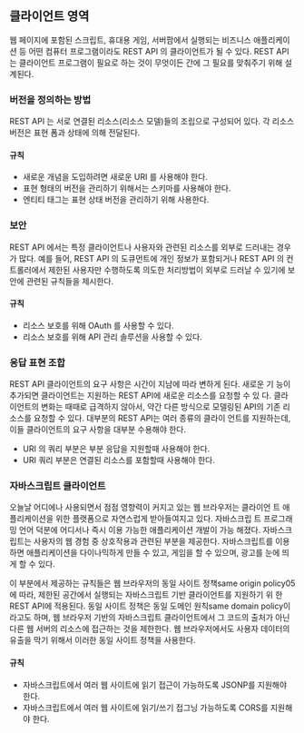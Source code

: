 ## 클라이언트 영역

웹 페이지에 포함된 스크립트, 휴대용 게임, 서버팜에서 실행되는 비즈니스 애플리케이션 등 어떤 컴퓨터 프로그램이라도 REST API 의 클라이언트가 될 수 있다. REST API 는 클라이언트 프로그램이 필요로 하는 것이 무엇이든 간에 그 필요를 맞춰주기 위해 설계된다.

### 버전을 정의하는 방법

REST API 는 서로 연결된 리소스(리소스 모델)들의 조립으로 구성되어 있다. 각 리소스 버전은 표현 폼과 상태에 의해 전달된다.

#### 규칙

* 새로운 개념을 도입하려면 새로운 URI 를 사용해야 한다.
* 표현 형태의 버전을 관리하기 위해서는 스키마를 사용해야 한다.
* 엔티티 태그는 표현 상태 버전을 관리하기 위해 사용한다.


### 보안

REST API 에서는 특정 클라이언트나 사용자와 관련된 리소스를 외부로 드러내는 경우가 많다. 예를 들어, REST API 의 도큐먼트에 개인 정보가 포함되거나 REST API 의 컨트롤러에서 제한된 사용자만 수행하도록 의도한 처리방법이 외부로 드러날 수 있기에 보안에 관련된 규칙들을 제시한다.

#### 규칙

* 리소스 보호를 위해 OAuth 를 사용할 수 있다.
* 리소스 보호를 위해 API 관리 솔루션을 사용할 수 있다.

### 응답 표현 조합

REST API 클라이언트의 요구 사항은 시간이 지남에 따라 변하게 된다. 새로운 기 능이 추가되면 클라이언트는 지원하는 REST API에 새로운 리소스를 요청할 수 있 다. 클라이언트의 변화는 때때로 급격하지 않아서, 약간 다른 방식으로 모델링된 API의 기존 리소스를 요청할 수 있다. 대부분의 REST API는 여러 종류의 클라이 언트를 지원하는데, 이들 클라이언트의 요구 사항을 대부분 수용해야 한다.

* URI 의 쿼리 부분은 부분 응답을 지원할때 사용해야 한다.
* URI 쿼리 부분은 연결된 리소스를 포함할때 사용해야 한다.

### 자바스크립트 클라이언트

오늘날 어디에나 사용되면서 점점 영향력이 커지고 있는 웹 브라우저는 클라이언 트 애플리케이션을 위한 플랫폼으로 자연스럽게 받아들여지고 있다. 자바스크립 트 프로그래밍 언어 덕분에 어디서나 즉시 이용 가능한 애플리케이션 개발이 가능 해졌다. 자바스크립트는 사용자의 웹 경험 중 상호작용과 관련된 부분을 제공한다. 자바스크립트를 이용하면 애플리케이션을 다이나믹하게 만들 수 있고, 게임을 할 수 있으며, 광고를 눈에 띄게 할 수 있다.  

이 부분에서 제공하는 규칙들은 웹 브라우저의 동일 사이트 정책same origin policy05 에 따라, 제한된 공간에서 실행되는 자바스크립트 기반 클라이언트를 지원하기 위 한 REST API에 적용된다. 동일 사이트 정책은 동일 도메인 원칙same domain policy이 라고도 하며, 웹 브라우저 기반의 자바스크립트 클라이언트에서 그 코드의 출처가 아닌 다른 웹 서버의 리소스에 접근하는 것을 제한한다. 웹 브라우저에서도 사용자 데이터의 유출을 막기 위해서 이러한 동일 사이트 정책을 사용한다.  

#### 규칙 

* 자바스크립트에서 여러 웹 사이트에 읽기 접근이 가능하도록 JSONP를 지원해야 한다.
* 자바스크립트에서 여러 웹 사이트에 읽기/쓰기 접그닝 가능하도록 CORS를 지원해야 한다.